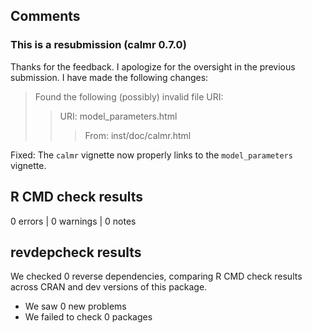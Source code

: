 ## Comments

### This is a resubmission (calmr 0.7.0)

Thanks for the feedback. I apologize for the oversight in the previous submission. I have made the following changes:

> Found the following (possibly) invalid file URI:
> > URI: model_parameters.html
> > > From: inst/doc/calmr.html

Fixed: The `calmr` vignette now properly links to the `model_parameters` vignette.

## R CMD check results

0 errors | 0 warnings | 0 notes

## revdepcheck results

We checked 0 reverse dependencies, comparing R CMD check results across CRAN and dev versions of this package.

 * We saw 0 new problems
 * We failed to check 0 packages